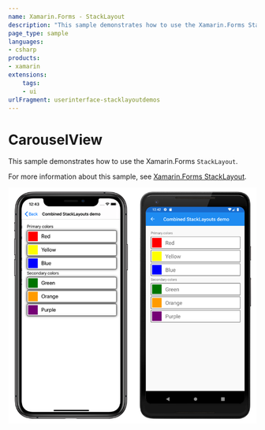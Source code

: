 ```yaml
---
name: Xamarin.Forms - StackLayout
description: "This sample demonstrates how to use the Xamarin.Forms StackLayout (UI)"
page_type: sample
languages:
- csharp
products:
- xamarin
extensions:
    tags:
    - ui
urlFragment: userinterface-stacklayoutdemos
---
```

# CarouselView

This sample demonstrates how to use the Xamarin.Forms `StackLayout`.

For more information about this sample, see [Xamarin.Forms StackLayout](https://docs.microsoft.com/xamarin/xamarin-forms/user-interface/layouts/stacklayout).

![StackLayout application screenshot](Screenshots/01All.png "StackLayout application screenshot")
